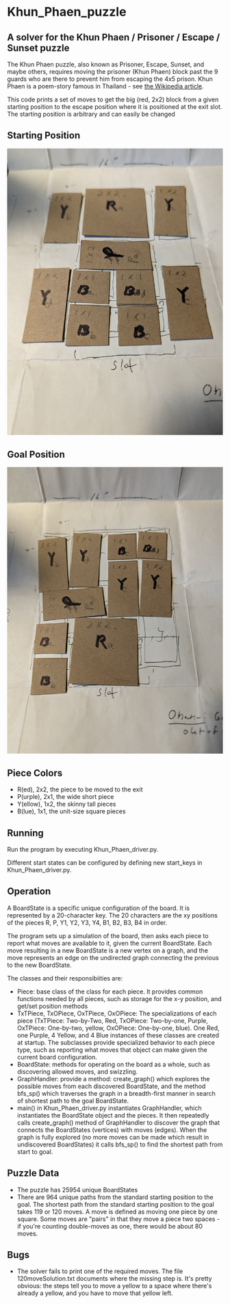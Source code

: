 # Khun_Phaen_puzzle
## A solver for the Khun Phaen / Prisoner / Escape / Sunset puzzle

The Khun Phaen puzzle, also known as Prisoner, Escape, Sunset, and maybe others, requires moving the prisoner
(Khun Phaen) block past the 9 guards who are there to prevent him from escaping the 4x5 prison.
Khun Phaen is a poem-story famous in Thailand - see
[the Wikipedia article](https://en.wikipedia.org/wiki/Khun_Chang_Khun_Phaen).

This code prints a set of moves to get the big (red, 2x2) block from a given starting position to the escape position
where it is positioned at the exit slot. The starting position is arbitrary and can easily be changed

## Starting Position
![end pos](images/PXL_20231230_164624583.jpg)

## Goal Position
![start pos](images/PXL_20231230_164536931.jpg)

## Piece Colors
- R(ed), 2x2, the piece to be moved to the exit
- P(urple), 2x1, the wide short piece
- Y(ellow), 1x2, the skinny tall pieces
- B(lue), 1x1, the unit-size square pieces

## Running
Run the program by executing Khun_Phaen_driver.py.

Different start states can be configured by defining new start_keys in Khun_Phaen_driver.py.

## Operation
A BoardState is a specific unique configuration of the board. It is
represented by a 20-character key. The
20 characters are the xy positions of the pieces R, P, Y1, Y2, Y3, Y4, B1, B2, B3, B4 in order.

The program sets up a simulation of the board, then asks each piece to report what moves are
available to it, given the current BoardState. Each move resulting in a new BoardState is
a new vertex on a graph, and the move represents an edge on the undirected graph connecting
the previous to the new BoardState.

The classes and their responsibiities are:
- Piece: base class of the class for each piece. It provides common functions needed by all
pieces, such as storage for the x-y position, and get/set position methods
- TxTPiece, TxOPiece, OxTPiece, OxOPiece: The specializations of each piece (TxTPiece: Two-by-Two,
Red, TxOPiece: Two-by-one, Purple, OxTPiece: One-by-two, yellow, OxOPiece: One-by-one, blue).
One Red, one Purple, 4 Yellow, and 4 Blue instances of these classes are created at startup.
The subclasses provide specialized behavior to each piece type, such as reporting what moves
that object can make given the current board configuration.
- BoardState: methods for operating on the board as a whole, such as discovering allowed moves,
and swizzling.
- GraphHandler: provide a method: create_graph() which explores the possible moves from
each discovered BoardState, and the method bfs_sp() which traverses the graph in a breadth-first
manner in search of shortest path to the goal BoardState.
- main() in Khun_Phaen_driver.py instantiates GraphHandler, which instantiates the BoardState
object and the pieces. It then repeatedly calls create_graph() method of GraphHandler to
discover the graph that connects the BoardStates (vertices) with moves (edges). When the
graph is fully explored (no more moves can be made which result in undiscovered BoardStates)
it calls bfs_sp() to find the shortest path from start to goal.

## Puzzle Data
- The puzzle has 25954 unique BoardStates
- There are 964 unique paths from the standard starting position to the goal. The shortest path
from the standard starting position to the goal takes 119 or 120 moves. A move is defined
as moving one piece by one square. Some moves are "pairs" in that they move a piece two
spaces - if you're counting double-moves as one, there would be about 80 moves.

## Bugs
- The solver fails to print one of the required moves. The file 120moveSolution.txt
documents where the missing step is. It's pretty obvious: the steps tell you to move
a yellow to a space where there's already a yellow, and you have to move that yellow left.
